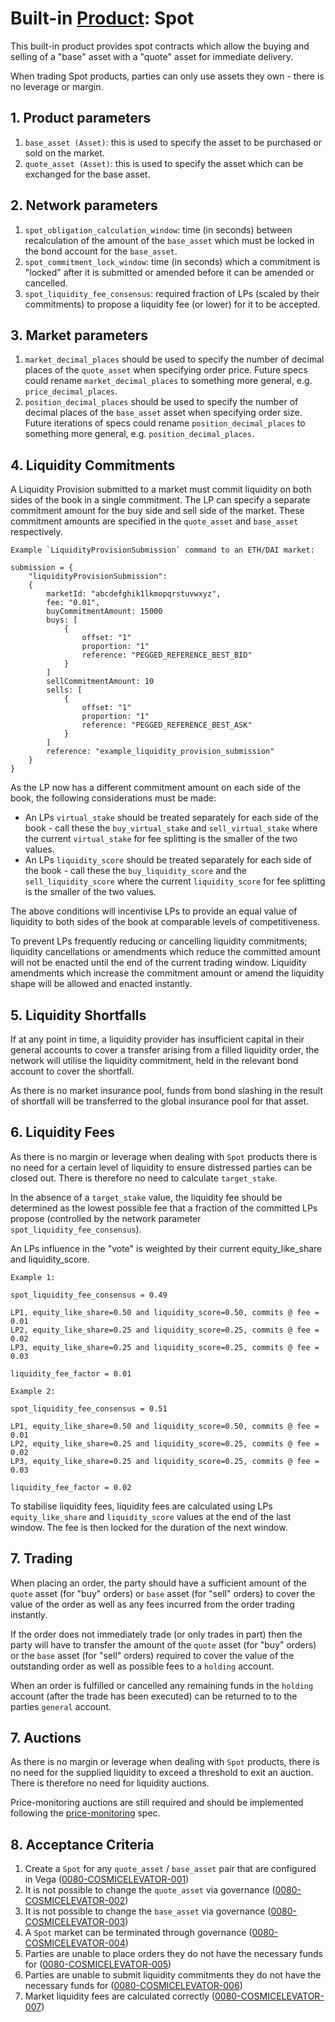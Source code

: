 # Built-in [Product](./0051-PROD-product.md): Spot

This built-in product provides spot contracts which allow the buying and selling of a "base" asset with a "quote" asset for immediate delivery.

When trading Spot products, parties can only use assets they own - there is no leverage or margin.

## 1. Product parameters

1. `base_asset (Asset)`: this is used to specify the asset to be purchased or sold on the market.
1. `quote_asset (Asset)`: this is used to specify the asset which can be exchanged for the base asset.

## 2. Network parameters

1. `spot_obligation_calculation_window`: time (in seconds) between recalculation of the amount of the `base_asset` which must be locked in the bond account for the `base_asset`.
1. `spot_commitment_lock_window`: time (in seconds) which a commitment is "locked" after it is submitted or amended before it can be amended or cancelled.
1. `spot_liquidity_fee_consensus`: required fraction of LPs (scaled by their commitments) to propose a liquidity fee (or lower) for it to be accepted.

## 3. Market parameters

1. `market_decimal_places` should be used to specify the number of decimal places of the `quote_asset` when specifying order price. Future specs could rename `market_decimal_places` to something more general, e.g. `price_decimal_places`.
1. `position_decimal_places` should be used to specify the number of decimal places of the `base_asset` asset when specifying order size. Future iterations of specs could rename `position_decimal_places` to something more general, e.g. `position_decimal_places`.

## 4. Liquidity Commitments

A Liquidity Provision submitted to a market must commit liquidity on both sides of the book in a single commitment. The LP can specify a separate commitment amount for the buy side and sell side of the market. These commitment amounts are specified in the `quote_asset` and `base_asset` respectively.

```psuedo
Example `LiquidityProvisionSubmission` command to an ETH/DAI market:

submission = {
    "liquidityProvisionSubmission": 
    {
        marketId: "abcdefghik1lkmopqrstuvwxyz",
        fee: "0.01",
        buyCommitmentAmount: 15000
        buys: [
            {
                offset: "1"
                proportion: "1"
                reference: "PEGGED_REFERENCE_BEST_BID"
            }
        ]
        sellCommitmentAmount: 10
        sells: [
            {
                offset: "1"
                proportion: "1"
                reference: "PEGGED_REFERENCE_BEST_ASK"
            }
        ]
        reference: "example_liquidity_provision_submission"
    }
}
```

As the LP now has a different commitment amount on each side of the book, the following considerations must be made:

- An LPs `virtual_stake` should be treated separately for each side of the book - call these the `buy_virtual_stake` and `sell_virtual_stake` where the current `virtual_stake` for fee splitting is the smaller of the two values.
- An LPs `liquidity_score` should be treated separately for each side of the book - call these the `buy_liquidity_score` and the `sell_liquidity_score` where the current `liquidity_score` for fee splitting is the smaller of the two values.

The above conditions will incentivise LPs to provide an equal value of liquidity to both sides of the book at comparable levels of competitiveness.

To prevent LPs frequently reducing or cancelling liquidity commitments; liquidity cancellations or amendments which reduce the committed amount will not be enacted until the end of the current trading window. Liquidity amendments which increase the commitment amount or amend the liquidity shape will be allowed and enacted instantly.

## 5. Liquidity Shortfalls

If at any point in time, a liquidity provider has insufficient capital in their general accounts to cover a transfer arising from a filled liquidity order, the network will utilise the liquidity commitment, held in the relevant bond account to cover the shortfall.

As there is no market insurance pool, funds from bond slashing in the result of shortfall will be transferred to the global insurance pool for that asset.

## 6. Liquidity Fees

As there is no margin or leverage when dealing with `Spot` products there is no need for a certain level of liquidity to ensure distressed parties can be closed out. There is therefore no need to calculate `target_stake`.

In the absence of a `target_stake` value, the liquidity fee should be determined as the lowest possible fee that a fraction of the committed LPs propose (controlled by the network parameter `spot_liquidity_fee_consensus`).

An LPs influence in the "vote" is weighted by their current equity_like_share and liquidity_score.

```psuedo
Example 1:

spot_liquidity_fee_consensus = 0.49

LP1, equity_like_share=0.50 and liquidity_score=0.50, commits @ fee = 0.01
LP2, equity_like_share=0.25 and liquidity_score=0.25, commits @ fee = 0.02
LP3, equity_like_share=0.25 and liquidity_score=0.25, commits @ fee = 0.03

liquidity_fee_factor = 0.01
```

```psuedo
Example 2:

spot_liquidity_fee_consensus = 0.51

LP1, equity_like_share=0.50 and liquidity_score=0.50, commits @ fee = 0.01
LP2, equity_like_share=0.25 and liquidity_score=0.25, commits @ fee = 0.02
LP3, equity_like_share=0.25 and liquidity_score=0.25, commits @ fee = 0.03

liquidity_fee_factor = 0.02
```

To stabilise liquidity fees, liquidity fees are calculated using LPs `equity_like_share` and `liquidity_score` values at the end of the last window. The fee is then locked for the duration of the next window.

## 7. Trading

When placing an order, the party should have a sufficient amount of the `quote` asset (for "buy" orders) or `base` asset (for "sell" orders) to cover the value of the order as well as any fees incurred from the order trading instantly.

If the order does not immediately trade (or only trades in part) then the party will have to transfer the amount of the `quote` asset (for "buy" orders) or the `base` asset (for "sell" orders) required to cover the value of the outstanding order as well as possible fees to a `holding` account.

When an order is fulfilled or cancelled any remaining funds in the `holding` account (after the trade has been executed) can be returned to to the parties `general` account.

## 7. Auctions

As there is no margin or leverage when dealing with `Spot` products, there is no need for the supplied liquidity to exceed a threshold to exit an auction. There is therefore no need for liquidity auctions.

Price-monitoring auctions are still required and should be implemented following the [price-monitoring](./0032-PRIM-price_monitoring.md) spec.

## 8. Acceptance Criteria

1. Create a `Spot` for any `quote_asset` / `base_asset` pair that are configured in Vega (<a name="0080-COSMICELEVATOR-001" href="#0080-COSMICELEVATOR-001">0080-COSMICELEVATOR-001</a>)
1. It is not possible to change the `quote_asset` via governance (<a name="0080-COSMICELEVATOR-002" href="#0080-COSMICELEVATOR-002">0080-COSMICELEVATOR-002</a>)
1. It is not possible to change the `base_asset` via governance (<a name="0080-COSMICELEVATOR-003" href="#0080-COSMICELEVATOR-003">0080-COSMICELEVATOR-003</a>)
1. A `Spot` market can be terminated through governance (<a name="0080-COSMICELEVATOR-004" href="#0080-COSMICELEVATOR-004">0080-COSMICELEVATOR-004</a>)
1. Parties are unable to place orders they do not have the necessary funds for (<a name="0080-COSMICELEVATOR-005" href="#0080-COSMICELEVATOR-005">0080-COSMICELEVATOR-005</a>)
1. Parties are unable to submit liquidity commitments they do not have the necessary funds for (<a name="0080-COSMICELEVATOR-006" href="#0080-COSMICELEVATOR-006">0080-COSMICELEVATOR-006</a>)
1. Market liquidity fees are calculated correctly (<a name="0080-COSMICELEVATOR-007" href="#0080-COSMICELEVATOR-007">0080-COSMICELEVATOR-007</a>)
